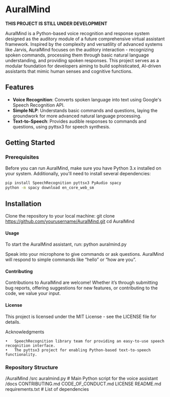 # AuralMind

**THIS PROJECT IS STILL UNDER DEVELOPMENT**

AuralMind is a Python-based voice recognition and response system designed as the auditory module of a future comprehensive virtual assistant framework. Inspired by the complexity and versatility of advanced systems like Jarvis, AuralMind focuses on the auditory interaction - recognizing spoken commands, processing them through basic natural language understanding, and providing spoken responses. This project serves as a modular foundation for developers aiming to build sophisticated, AI-driven assistants that mimic human senses and cognitive functions.

## Features

- **Voice Recognition**: Converts spoken language into text using Google's Speech Recognition API.
- **Simple NLP**: Understands basic commands and questions, laying the groundwork for more advanced natural language processing.
- **Text-to-Speech**: Provides audible responses to commands and questions, using pyttsx3 for speech synthesis.

## Getting Started

### Prerequisites

Before you can run AuralMind, make sure you have Python 3.x installed on your system. Additionally, you'll need to install several dependencies:

```bash
pip install SpeechRecognition pyttsx3 PyAudio spacy
python -m spacy download en_core_web_sm
```

## Installation

Clone the repository to your local machine:
git clone https://github.com/yourusername/AuralMind.git
cd AuralMind

#### Usage

To start the AuralMind assistant, run:
python auralmind.py

Speak into your microphone to give commands or ask questions. AuralMind will respond to simple commands like “hello” or “how are you”.

#### Contributing

Contributions to AuralMind are welcome! Whether it’s through submitting bug reports, offering suggestions for new features, or contributing to the code, we value your input.

#### License

This project is licensed under the MIT License - see the LICENSE file for details.

Acknowledgments

	•	SpeechRecognition library team for providing an easy-to-use speech recognition interface.
	•	The pyttsx3 project for enabling Python-based text-to-speech functionality.

### Repository Structure

/AuralMind
/src
auralmind.py  # Main Python script for the voice assistant
/docs
CONTRIBUTING.md
CODE_OF_CONDUCT.md
LICENSE
README.md
requirements.txt  # List of dependencies
